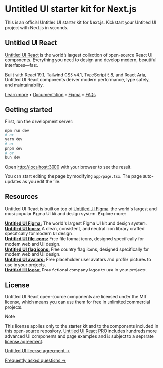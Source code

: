 # Untitled UI starter kit for Next.js

This is an official Untitled UI starter kit for Next.js. Kickstart your Untitled UI project with Next.js in seconds.

## Untitled UI React

[Untitled UI React](https://www.untitledui.com/react) is the world’s largest collection of open-source React UI components. Everything you need to design and develop modern, beautiful interfaces—fast.

Built with React 19.1, Tailwind CSS v4.1, TypeScript 5.8, and React Aria, Untitled UI React components deliver modern performance, type safety, and maintainability.

[Learn more](https://www.untitledui.com/react) • [Documentation](https://www.untitledui.com/react/docs/introduction) • [Figma](https://www.untitledui.com/figma) • [FAQs](https://www.untitledui.com/faqs)

## Getting started

First, run the development server:

```bash
npm run dev
# or
yarn dev
# or
pnpm dev
# or
bun dev
```

Open [http://localhost:3000](http://localhost:3000) with your browser to see the result.

You can start editing the page by modifying `app/page.tsx`. The page auto-updates as you edit the file.

## Resources

Untitled UI React is built on top of [Untitled UI Figma](https://www.untitledui.com/figma), the world's largest and most popular Figma UI kit and design system. Explore more:

**[Untitled UI Figma:](https://www.untitledui.com/react/resources/figma-files)** The world's largest Figma UI kit and design system.
<br/>
**[Untitled UI Icons:](https://www.untitledui.com/react/resources/icons)** A clean, consistent, and neutral icon library crafted specifically for modern UI design.
<br/>
**[Untitled UI file icons:](https://www.untitledui.com/react/resources/file-icons)** Free file format icons, designed specifically for modern web and UI design.
<br/>
**[Untitled UI flag icons:](https://www.untitledui.com/react/resources/flag-icons)** Free country flag icons, designed specifically for modern web and UI design.
<br/>
**[Untitled UI avatars:](https://www.untitledui.com/react/resources/avatars)** Free placeholder user avatars and profile pictures to use in your projects.
<br/>
**[Untitled UI logos:](https://www.untitledui.com/react/resources/logos)** Free fictional company logos to use in your projects.

## License

Untitled UI React open-source components are licensed under the MIT license, which means you can use them for free in unlimited commercial projects.

> [!NOTE]
> This license applies only to the starter kit and to the components included in this open-source repository. [Untitled UI React PRO](https://www.untitledui.com/react) includes hundreds more advanced UI components and page examples and is subject to a separate [license agreement](https://www.untitledui.com/license).

[Untitled UI license agreement →](https://www.untitledui.com/license)

[Frequently asked questions →](https://www.untitledui.com/faqs)
